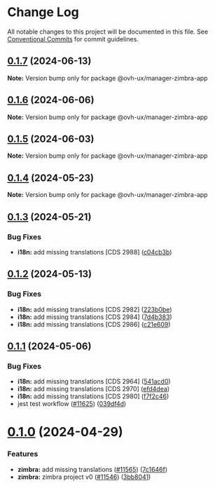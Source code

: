 # Change Log

All notable changes to this project will be documented in this file.
See [Conventional Commits](https://conventionalcommits.org) for commit guidelines.

## [0.1.7](https://github.com/ovh/manager/compare/@ovh-ux/manager-zimbra-app@0.1.6...@ovh-ux/manager-zimbra-app@0.1.7) (2024-06-13)

**Note:** Version bump only for package @ovh-ux/manager-zimbra-app





## [0.1.6](https://github.com/ovh/manager/compare/@ovh-ux/manager-zimbra-app@0.1.5...@ovh-ux/manager-zimbra-app@0.1.6) (2024-06-06)

**Note:** Version bump only for package @ovh-ux/manager-zimbra-app





## [0.1.5](https://github.com/ovh/manager/compare/@ovh-ux/manager-zimbra-app@0.1.4...@ovh-ux/manager-zimbra-app@0.1.5) (2024-06-03)

**Note:** Version bump only for package @ovh-ux/manager-zimbra-app





## [0.1.4](https://github.com/ovh/manager/compare/@ovh-ux/manager-zimbra-app@0.1.3...@ovh-ux/manager-zimbra-app@0.1.4) (2024-05-23)

**Note:** Version bump only for package @ovh-ux/manager-zimbra-app





## [0.1.3](https://github.com/ovh/manager/compare/@ovh-ux/manager-zimbra-app@0.1.2...@ovh-ux/manager-zimbra-app@0.1.3) (2024-05-21)


### Bug Fixes

* **i18n:** add missing translations [CDS 2988] ([c04cb3b](https://github.com/ovh/manager/commit/c04cb3bf5cccacb4d1d616a91b907fa11793bc20))





## [0.1.2](https://github.com/ovh/manager/compare/@ovh-ux/manager-zimbra-app@0.1.1...@ovh-ux/manager-zimbra-app@0.1.2) (2024-05-13)


### Bug Fixes

* **i18n:** add missing translations [CDS 2982] ([223b0be](https://github.com/ovh/manager/commit/223b0beb4f9a5fe1ca4e90d7c2bd1ce2494abaa1))
* **i18n:** add missing translations [CDS 2984] ([7d4b383](https://github.com/ovh/manager/commit/7d4b383530d35d0c8dbabb82c03e117a01f8eb8b))
* **i18n:** add missing translations [CDS 2986] ([c21e609](https://github.com/ovh/manager/commit/c21e609f464390d28ccfcea05a5afd9a9ec54fe3))





## [0.1.1](https://github.com/ovh/manager/compare/@ovh-ux/manager-zimbra-app@0.1.0...@ovh-ux/manager-zimbra-app@0.1.1) (2024-05-06)


### Bug Fixes

* **i18n:** add missing translations [CDS 2964] ([541acd0](https://github.com/ovh/manager/commit/541acd051a54dffb4f099eea0659e9b7315ea408))
* **i18n:** add missing translations [CDS 2970] ([efd4dea](https://github.com/ovh/manager/commit/efd4deacbc30cc12b8e36ebd4d973f7d4738cfc6))
* **i18n:** add missing translations [CDS 2980] ([f7f2c46](https://github.com/ovh/manager/commit/f7f2c46b864690a7494625f447372cafbc0e4572))
* jest test workflow ([#11625](https://github.com/ovh/manager/issues/11625)) ([039df4d](https://github.com/ovh/manager/commit/039df4d8ba0d37f77603da39a3fc985c3c5e0807))





# [0.1.0](https://github.com/ovh/manager/compare/@ovh-ux/manager-zimbra-app@0.0.0...@ovh-ux/manager-zimbra-app@0.1.0) (2024-04-29)


### Features

* **zimbra:** add missing translations ([#11565](https://github.com/ovh/manager/issues/11565)) ([7c1646f](https://github.com/ovh/manager/commit/7c1646f69eb544dcebc9bbb12a191c4f8603c7a7))
* **zimbra:** zimbra project v0 ([#11546](https://github.com/ovh/manager/issues/11546)) ([3bb8041](https://github.com/ovh/manager/commit/3bb804187814c144c6accf2bd8b97080c1d816c7))
